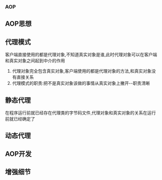 ### AOP


## AOP思想


## 代理模式
客户端直接使用的都是代理对象,不知道真实对象是谁,此时代理对象可以在客户端和真实对象之间起到中介的作用
1. 代理对象完全包含真实对象,客户端使用的都是代理对象的方法,和真实对象没有直接关系
2. 代理模式的职责:把不是真实对象该做的事情从真实对象上撇开--职责清晰


## 静态代理
在程序运行前就已经存在代理类的字节码文件,代理对象和真实对象的关系在运行前就已经确定了

## 动态代理


## AOP开发


## 增强细节

